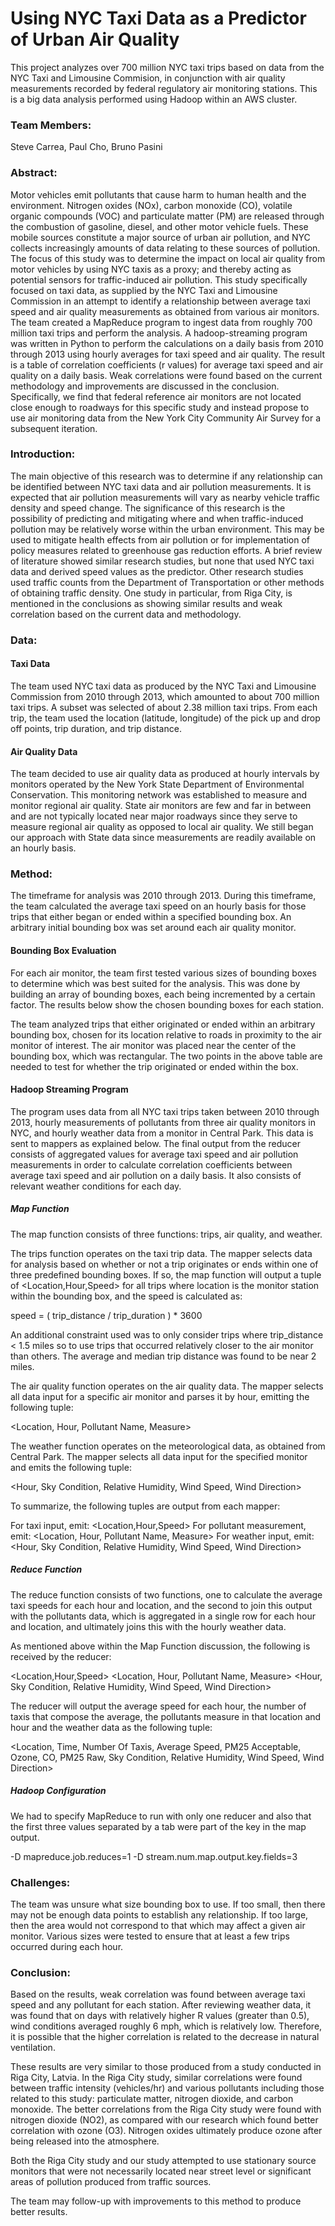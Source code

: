 # Using NYC Taxi Data as a Predictor of Urban Air Quality

This project analyzes over 700 million NYC taxi trips based on data from the NYC Taxi and Limousine Commision, in conjunction with air quality measurements recorded by federal regulatory air monitoring stations. This is a big data analysis performed using Hadoop within an AWS cluster. 
 
### Team Members:
Steve Carrea, Paul Cho, Bruno Pasini 

### Abstract:
Motor vehicles emit pollutants that cause harm to human health and the environment. Nitrogen oxides (NOx), carbon monoxide (CO), volatile organic compounds (VOC) and particulate matter (PM) are released through the combustion of gasoline, diesel, and other motor vehicle fuels. These mobile sources constitute a major source of urban air pollution, and NYC collects increasingly amounts of data relating to these sources of pollution. The focus of this study was to determine the impact on local air quality from motor vehicles by using NYC taxis as a proxy; and thereby acting as potential sensors for traffic-induced air pollution. This study specifically focused on taxi data, as supplied by the NYC Taxi and Limousine Commission in an attempt to identify a relationship between average taxi speed and air quality measurements as obtained from various air monitors. The team created a MapReduce program to ingest data from roughly 700 million taxi trips and perform the analysis. A hadoop-streaming program was written in Python to perform the calculations on a daily basis from 2010 through 2013 using hourly averages for taxi speed and air quality. The result is a table of correlation coefficients (r values) for average taxi speed and air quality on a daily basis. Weak correlations were found based on the current methodology and improvements are discussed in the conclusion. Specifically, we find that federal reference air monitors are not located close enough to roadways for this specific study and instead propose to use air monitoring data from the New York City Community Air Survey for a subsequent iteration. 

### Introduction:
The main objective of this research was to determine if any relationship can be identified between NYC taxi data and air pollution measurements. It is expected that air pollution measurements will vary as nearby vehicle traffic density and speed change. The significance of this research is the possibility of predicting and mitigating where and when traffic-induced pollution may be relatively worse within the urban environment. This may be used to mitigate health effects from air pollution or for implementation of policy measures related to greenhouse gas reduction efforts. A brief review of literature showed similar research studies, but none that used NYC taxi data and derived speed values as the predictor. Other research studies used traffic counts from the Department of Transportation or other methods of obtaining traffic density. One study in particular, from Riga City, is mentioned in the conclusions as showing similar results and weak correlation based on the current data and methodology.

### Data:

#### Taxi Data
The team used NYC taxi data as produced by the NYC Taxi and Limousine Commission from 2010 through 2013, which amounted to about 700 million taxi trips. A subset was selected of about 2.38 million taxi trips. From each trip, the team used the location (latitude, longitude) of the pick up and drop off points, trip duration, and trip distance. 

####  Air Quality Data
The team decided to use air quality data as produced at hourly intervals by monitors operated by the New York State Department of Environmental Conservation. This monitoring network was established to measure and monitor regional air quality. State air monitors are few and far in between and are not typically located near major roadways since they serve to measure regional air quality as opposed to local air quality. We still began our approach with State data since measurements are readily available on an hourly basis.

### Method:

The timeframe for analysis was 2010 through 2013. During this timeframe, the team calculated the average taxi speed on an hourly basis for those trips that either began or ended within a specified bounding box. An arbitrary initial bounding box was set around each air quality monitor.

#### Bounding Box Evaluation
For each air monitor, the team first tested various sizes of bounding boxes to determine which was best suited for the analysis. This was done by building an array of bounding boxes, each being incremented by a certain factor. The results below show the chosen bounding boxes for each station.

The team analyzed trips that either originated or ended within an arbitrary bounding box, chosen for its location relative to roads in proximity to the air monitor of interest. The air monitor was placed near the center of the bounding box, which was rectangular. The two points in the above table are needed to test for whether the trip originated or ended within the box.

#### Hadoop Streaming Program

The program uses data from all NYC taxi trips taken between 2010 through 2013, hourly measurements of pollutants from three air quality monitors in NYC, and hourly weather data from a monitor in Central Park. This data is sent to mappers as explained below. The final output from the reducer consists of aggregated values for average taxi speed and air pollution measurements in order to calculate correlation coefficients between average taxi speed and air pollution on a daily basis. It also consists of relevant weather conditions for each day.  

##### Map Function

The map function consists of three functions: trips, air quality, and weather.

The trips function operates on the taxi trip data. The mapper selects data for analysis based on whether or not a trip originates or ends within one of three predefined bounding boxes. If so, the map function will output a tuple of <Location,Hour,Speed> for all trips where location is the monitor station within the bounding box, and the speed is calculated as: 

speed = ( trip_distance / trip_duration ) * 3600

An additional constraint used was to only consider trips where trip_distance < 1.5 miles so to use trips that occurred relatively closer to the air monitor than others. The average and median trip distance was found to be near 2 miles.

The air quality function operates on the air quality data. The mapper selects all data input for a specific air monitor and parses it by hour, emitting the following tuple:

<Location, Hour, Pollutant Name, Measure>

The weather function operates on the meteorological data, as obtained from Central Park. The mapper selects all data input for the specified monitor and emits the following tuple:

<Hour, Sky Condition, Relative Humidity, Wind Speed, Wind Direction>

To summarize, the following tuples are output from each mapper:

For taxi input, emit: <Location,Hour,Speed> 
For pollutant measurement, emit: <Location, Hour, Pollutant Name, Measure>
For weather input, emit: <Hour, Sky Condition, Relative Humidity, Wind Speed, Wind Direction>

##### Reduce Function

The reduce function consists of two functions, one to calculate the average taxi speeds for each hour and location, and the second to join this output with the pollutants data, which is aggregated in a single row for each hour and location, and ultimately joins this with the hourly weather data.

As mentioned above within the Map Function discussion, the following is received by the reducer:

<Location,Hour,Speed>
<Location, Hour, Pollutant Name, Measure>
<Hour, Sky Condition, Relative Humidity, Wind Speed, Wind Direction>

The reducer will output the average speed for each hour, the number of taxis that compose the average, the pollutants measure in that location and hour and the weather data as the following tuple:

<Location, Time, Number Of Taxis, Average Speed, PM25 Acceptable, Ozone, CO, PM25 Raw, Sky Condition, Relative Humidity, Wind Speed, Wind Direction>

##### Hadoop Configuration

We had to specify MapReduce to run with only one reducer and also that the first three values separated by a tab were part of the key in the map output.

-D mapreduce.job.reduces=1
-D stream.num.map.output.key.fields=3

### Challenges:

The team was unsure what size bounding box to use. If too small, then there may not be enough data points to establish any relationship. If too large, then the area would not correspond to that which may affect a given air monitor. Various sizes were tested to ensure that at least a few trips occurred during each hour.

### Conclusion:

Based on the results, weak correlation was found between average taxi speed and any pollutant for each station. After reviewing weather data, it was found that on days with relatively higher R values (greater than 0.5), wind conditions averaged roughly 6 mph, which is relatively low. Therefore, it is possible that the higher correlation is related to the decrease in natural ventilation.

These results are very similar to those produced from a study conducted in Riga City, Latvia. In the Riga City study, similar correlations were found between traffic intensity (vehicles/hr) and various pollutants including those related to this study: particulate matter, nitrogen dioxide, and carbon monoxide. The better correlations from the Riga City study were found with nitrogen dioxide (NO2), as compared with our research which found better correlation with ozone (O3). Nitrogen oxides ultimately produce ozone after being released into the atmosphere. 

Both the Riga City study and our study attempted to use stationary source monitors that were not necessarily located near street level or significant areas of pollution produced from traffic sources.

The team may follow-up with improvements to this method to produce better results.

